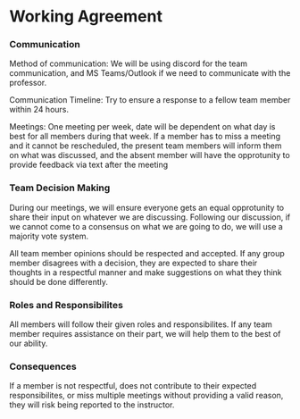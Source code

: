 # Working Agreement

### Communication

Method of communication: We will be using discord for the team communication, and MS Teams/Outlook if we need to communicate with the professor.


Communication Timeline: Try to ensure a response to a fellow team member within 24 hours.


Meetings: One meeting per week, date will be dependent on what day is best for all members during that week.
If a member has to miss a meeting and it cannot be rescheduled, the present team members will inform them on what was discussed, and the absent member will have the opprotunity to provide feedback via text after the meeting


### Team Decision Making

During our meetings, we will ensure everyone gets an equal opprotunity to share their input on whatever we are discussing. Following our discussion, if we cannot come to a consensus on what we are going to do, we will use a majority vote system.

All team member opinions should be respected and accepted. If any group member disagrees with a decision, they are expected to share their thoughts in a respectful manner and make suggestions on what they think should be done differently.


### Roles and Responsibilites 

All members will follow their given roles and responsibilites. If any team member requires assistance on their part, we will help them to the best of our ability.

### Consequences

If a member is not respectful, does not contribute to their expected responsibilites, or miss multiple meetings without providing a valid reason, they will risk being reported to the instructor.
